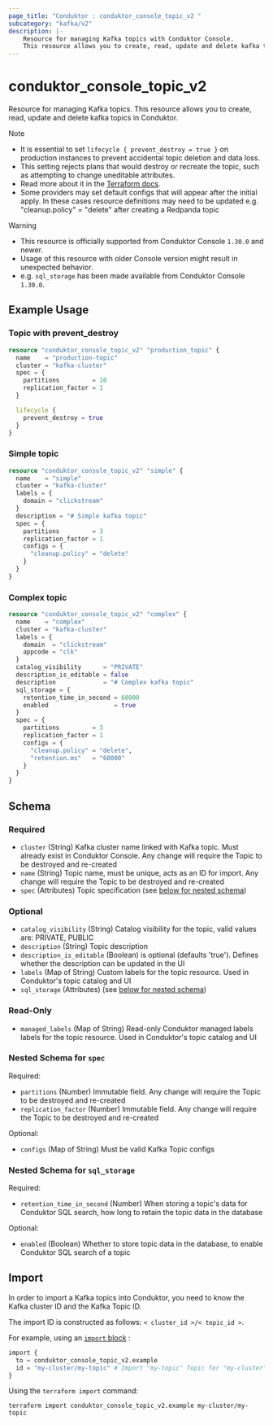 ```yaml
---
page_title: "Conduktor : conduktor_console_topic_v2 "
subcategory: "kafka/v2"
description: |-
    Resource for managing Kafka topics with Conduktor Console.
    This resource allows you to create, read, update and delete kafka topics in Conduktor.
---
```


# conduktor_console_topic_v2

Resource for managing Kafka topics.
This resource allows you to create, read, update and delete kafka topics in Conduktor.

> [!NOTE]
> - It is essential to set `lifecycle { prevent_destroy = true }` on production instances to prevent accidental topic deletion and data loss.
> - This setting rejects plans that would destroy or recreate the topic, such as attempting to change uneditable attributes.
> - Read more about it in the [Terraform docs](https://www.terraform.io/language/meta-arguments/lifecycle#prevent_destroy).
> - Some providers may set default configs that will appear after the initial apply. In these cases resource definitions may need to be updated e.g. "cleanup.policy" = "delete" after creating a Redpanda topic

> [!WARNING]
> - This resource is officially supported from Conduktor Console `1.30.0` and newer.
> - Usage of this resource with older Console version might result in unexpected behavior.
> - e.g. `sql_storage` has been made available from Conduktor Console `1.30.0`.

## Example Usage

### Topic with prevent_destroy
```terraform
resource "conduktor_console_topic_v2" "production_topic" {
  name    = "production-topic"
  cluster = "kafka-cluster"
  spec = {
    partitions         = 10
    replication_factor = 1
  }

  lifecycle {
    prevent_destroy = true
  }
}
```

### Simple topic
```terraform
resource "conduktor_console_topic_v2" "simple" {
  name    = "simple"
  cluster = "kafka-cluster"
  labels = {
    domain = "clickstream"
  }
  description = "# Simple kafka topic"
  spec = {
    partitions         = 3
    replication_factor = 1
    configs = {
      "cleanup.policy" = "delete"
    }
  }
}
```

### Complex topic
```terraform
resource "conduktor_console_topic_v2" "complex" {
  name    = "complex"
  cluster = "kafka-cluster"
  labels = {
    domain  = "clickstream"
    appcode = "clk"
  }
  catalog_visibility      = "PRIVATE"
  description_is_editable = false
  description             = "# Complex kafka topic"
  sql_storage = {
    retention_time_in_second = 60000
    enabled                  = true
  }
  spec = {
    partitions         = 3
    replication_factor = 1
    configs = {
      "cleanup.policy" = "delete",
      "retention.ms"   = "60000"
    }
  }
}
```


<!-- schema generated by tfplugindocs -->
## Schema

### Required

- `cluster` (String) Kafka cluster name linked with Kafka topic. Must already exist in Conduktor Console. Any change will require the Topic to be destroyed and re-created
- `name` (String) Topic name, must be unique, acts as an ID for import. Any change will require the Topic to be destroyed and re-created
- `spec` (Attributes) Topic specification (see [below for nested schema](#nestedatt--spec))

### Optional

- `catalog_visibility` (String) Catalog visibility for the topic, valid values are: PRIVATE, PUBLIC
- `description` (String) Topic description
- `description_is_editable` (Boolean) is optional (defaults 'true'). Defines whether the description can be updated in the UI
- `labels` (Map of String) Custom labels for the topic resource. Used in Conduktor's topic catalog and UI
- `sql_storage` (Attributes) (see [below for nested schema](#nestedatt--sql_storage))

### Read-Only

- `managed_labels` (Map of String) Read-only Conduktor managed labels labels for the topic resource. Used in Conduktor's topic catalog and UI

<a id="nestedatt--spec"></a>
### Nested Schema for `spec`

Required:

- `partitions` (Number) Immutable field. Any change will require the Topic to be destroyed and re-created
- `replication_factor` (Number) Immutable field. Any change will require the Topic to be destroyed and re-created

Optional:

- `configs` (Map of String) Must be valid Kafka Topic configs


<a id="nestedatt--sql_storage"></a>
### Nested Schema for `sql_storage`

Required:

- `retention_time_in_second` (Number) When storing a topic's data for Conduktor SQL search, how long to retain the topic data in the database

Optional:

- `enabled` (Boolean) Whether to store topic data in the database, to enable Conduktor SQL search of a topic




## Import

In order to import a Kafka topics into Conduktor, you need to know the Kafka cluster ID and the Kafka Topic ID.

The import ID is constructed as follows: `< cluster_id >/< topic_id >`.

For example, using an [`import` block](https://developer.hashicorp.com/terraform/language/import) :
```terraform
import {
  to = conduktor_console_topic_v2.example
  id = "my-cluster/my-topic" # Import "my-topic" Topic for "my-cluster" Kafka cluster
}
```

Using the `terraform import` command:
```shell
terraform import conduktor_console_topic_v2.example my-cluster/my-topic
```
